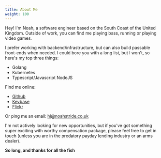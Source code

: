 ```yaml
---
title: About Me
weight: 100
---
```

Hey! I'm Noah, a software engineer based on the South Coast of the United Kingdom. Outside of work, you can find me playing bass, running or playing video games.

I prefer working with backend/infrastructure, but can also build passable front-ends when needed. I could bore you with a long list, but I won't, so here's my top three things:

- Golang
- Kubernetes
- Typescript/Javascript NodeJS

Find me online:

- [Github](https://github.com/strideynet)
- [Keybase](https://keybase.io/strideynet)
- [Flickr](https://www.flickr.com/photos/nstride/)

Or ping me an email: hi@noahstride.co.uk

I'm not actively looking for new opportunities, but if you've got something super exciting with worthy compensation
package, please feel free to get in touch (unless you are in the predatory payday lending industry or an arms dealer).

**So long, and thanks for all the fish**
